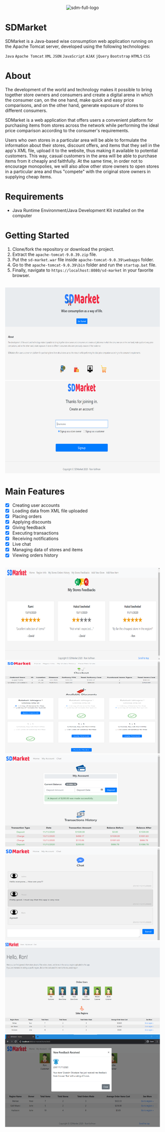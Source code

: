 <p align="center">
  <img src="https://i.ibb.co/ZdRCKjZ/sdm-full-logo.png" alt="sdm-full-logo">
</p>

# SDMarket
SDMarket is a Java-based wise consumption web application running on the Apache Tomcat server, developed using the following technologies:
 
`Java` `Apache Tomcat` `XML` `JSON` `JavaScript` `AJAX` `jQuery` `Bootstrap` `HTML5` `CSS`

# About
The development of the world and technology makes it possible to bring together store owners and consumers and create a digital arena in which the consumer can, on the one hand, make quick and easy price comparisons, and on the other hand, generate exposure of stores to different consumers.

SDMarket is a web application that offers users a convenient platform for purchasing items from stores across the network while performing the ideal price comparison according to the consumer's requirements.

Users who own stores in a particular area will be able to formulate the information about their stores, discount offers, and items that they sell in the app's XML file, upload it to the website, thus making it available to potential customers.
This way, casual customers in the area will be able to purchase items from it cheaply and faithfully.
At the same time, in order not to encourage monopolies, we will also allow other store owners to open stores in a particular area and thus "compete" with the original store owners in supplying cheap items.

# Requirements
* Java Runtime Environment/Java Development Kit installed on the computer

# Getting Started
1. Clone/fork the repository or download the project.
2. Extract the `apache-tomcat-9.0.39.zip` file.
3. Put the `sd-market.war` file inside `apache-tomcat-9.0.39\webapps` folder.
4. Go to the `apache-tomcat-9.0.39\bin` folder and run the `startup.bat` file.
5. Finally, navigate to `https://localhost:8080/sd-market` in your favorite browser.

<br>
<img src="Demo/welcome-page.png" alt="" width="600" height="300"/>
<img src="Demo/signup-page.png" alt="" width="600" height="300"/>

# Main Features
- [x] Creating user accounts
- [x] Loading data from XML file uploaded
- [x] Placing orders
- [x] Applying discounts
- [x] Giving feedback
- [x] Executing transactions
- [x] Receiving notifications
- [x] Live chat
- [x] Managing data of stores and items
- [x] Viewing orders history

<br>
<img src="Demo/feedbacks-page.png" alt="" width="600" height="300"/>
<img src="Demo/checkout-page.png" alt="" width="600" height="300"/>
<img src="Demo/account-page.png" alt="" width="600" height="300"/>
<img src="Demo/chat-page.png" alt="" width="600" height="300"/>
<img src="Demo/home-page.png" alt="" width="600" height="300"/>
<img src="Demo/feedback-notification.png" alt="" width="600" height="300"/>
